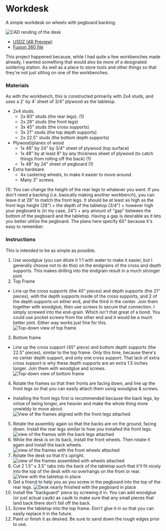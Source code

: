 # Workdesk

A simple workdesk on wheels with pegboard backing.

![CAD rending of the desk](/assets/images/workdesk/workdesk_render.png)

- [USDZ (AR Preview)](/assets/cad/workdesk/workdesk_v1.usdz)
- [Fusion 360 file](/assets/cad/workdesk/workdesk_v1.f3d)

This project happened because, while I had quite a few workbenches made already, I wanted something that would also be more of a designated soldering station. As well as a place to store tools and other things so that they're not just sitting on one of the workbenches.

### Materials

As with the workbench, this is constructed primarily with 2x4 studs, and uses a 2' by 4' sheet of 3/4" plywood as the tabletop.

- 2x4 studs.
  - 2x 60" studs (the rear legs). (1)
  - 2x 28" studs (the front legs)
  - 3x 45" studs (the cross supports)
  - 3x 21" studs (the top depth supports)
  - 2x 22.5" studs (the bottom depth supports)
- Plywood/planes of wood
  - 1x 48" by 24" by 3/4" sheet of plywood (top surface)
  - 1x 48" by at least 8" by any thickness sheet of plywood (to catch things from rolling off the back) (1)
  - 1x 48" by 24" sheet of pegboard (1)
- Extra hardware
  - 4x castering wheels, to make it easier to move around.
  - Many 3" screws.

(1): You can change the height of the rear legs to whatever you want. If you don't need a backing (i.e. basically making another workbench), you can leave it at 28" to match the front legs. It should be at least as high as the front legs height (28") + the depth of the tabletop (3/4") + however high your pegboard is (in my case, 24") + any amount of "gap" between the bottom of the pegboard and the tabletop. Having a gap is desirable as it lets you better utilize the pegboard. The plans here specify 60" because it's easy to remember.

### Instructions

This is intended to be as simple as possible.

1. Use woodglue (you can dilute it 1:1 with water to make it easier, but I generally choose not to do this) on the endgrains of the cross and depth supports. This makes drilling into the endgrain result in a much stronger joint.
2. Top Frame
  - Line up the cross supports (the 45" pieces) and depth supports (the 21" pieces), with the depth supports inside of the cross supports, and 2 of the depth supports on either end, and the third in the center. Join them together with woodglue, then use screws to secure that connection. I simply screwed into the end-grain. Which isn't that great of a bond. You could use pocket screws from the other end and it would be a much better joint. Either way works just fine for this.
  ![Top-down view of top frame](/assets/images/workdesk/top_frame.jpg)
3. Bottom frame
  - Line up the cross support (45" piece) and bottom depth supports (the 22.5" pieces), similar to the top frame. Only this time, because there's no center depth support, and only one cross support. That lack of extra cross support is why these depth supports are an extra 1.5 inches longer. Join them with woodglue and screws.
  ![Top-down view of bottom frame](/assets/images/workdesk/bottom_frame.jpg)
4. Rotate the frames so that their fronts are facing down, and line up the front legs so that you can easily attach them using woodglue & screws.
  - Installing the front legs first is recommended because the back legs, by virtue of being longer, are heavier and make the whole thing more unwieldy to move about.
  ![View of the frames aligned with the front legs attached](/assets/images/workdesk/front_legs_attached.jpg)
5. Rotate the assembly again so that the backs are on the ground, facing down. Install the rear legs similar to how you installed the front legs.
  ![view of the frames with the back legs attached](/assets/images/workdesk/back_legs_attached.jpg)
6. While the desk is on its back, install the front wheels. Then rotate it again and install the back wheels.
  ![view of the frames with the front wheels attached](/assets/images/workdesk/front_wheels_attached.jpg)
7. Rotate the desk so that it's upright.
  ![view of the frames assembled with wheels attached](/assets/images/workdesk/frame_assembled.jpg)
8. Cut 2 1.5" x 3.5" tabs into the back of the tabletop such that it'll fit nicely into the top of the desk with no overhangs on the front or rear.
  ![View with the tabletop in place](/assets/images/workdesk/tabletop_attached.jpg)
9. Get a friend to help you as you screw in the pegboard into the top of the rear legs.
  ![Desk nearly finished with the pegboard in place](/assets/images/workdesk/pegboard_attached.jpg)
10. Install the "backguard" piece by screwing it in. You can add woodglue (or just actual caulk) as caulk to make sure that any small pieces that land back there don't fall off the back.
11. Screw the tabletop into the top frame. Don't glue it in so that you can easily replace it in the future.
12. Paint or finish it as desired. Be sure to sand down the rough edges prior to use.
